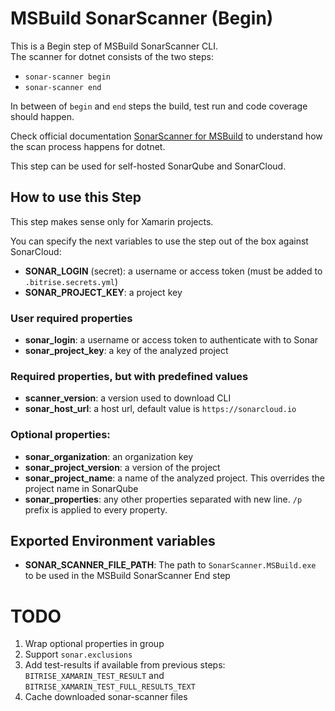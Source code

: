 # MSBuild SonarScanner (Begin)

This is a Begin step of MSBuild SonarScanner CLI.  
The scanner for dotnet consists of the two steps:
- `sonar-scanner begin`
- `sonar-scanner end` 

In between of `begin` and `end` steps the build, test run and code coverage should happen.

Check official documentation [SonarScanner for MSBuild](https://docs.sonarqube.org/latest/analysis/scan/sonarscanner-for-msbuild/) to understand how the scan process happens for dotnet.

This step can be used for self-hosted SonarQube and SonarCloud.

## How to use this Step

This step makes sense only for Xamarin projects.

You can specify the next variables to use the step out of the box against SonarCloud:

- **SONAR_LOGIN** (secret): a username or access token (must be added to `.bitrise.secrets.yml`)
- **SONAR_PROJECT_KEY**: a project key

### User required properties

- **sonar_login**: a username or access token to authenticate with to Sonar
- **sonar_project_key**: a key of the analyzed project

### Required properties, but with predefined values

- **scanner_version**: a version used to download CLI
- **sonar_host_url**: a host url, default value is `https://sonarcloud.io`

### Optional properties:

- **sonar_organization**: an organization key
- **sonar_project_version**: a version of the project
- **sonar_project_name**: a name of the analyzed project. This overrides the project name in SonarQube
- **sonar_properties**: any other properties separated with new line. `/p` prefix is applied to every property.

## Exported Environment variables

- **SONAR_SCANNER_FILE_PATH**: The path to `SonarScanner.MSBuild.exe` to be used in the MSBuild SonarScanner End step

# TODO

1. Wrap optional properties in group
2. Support `sonar.exclusions`
3. Add test-results if available from previous steps: `BITRISE_XAMARIN_TEST_RESULT` and `BITRISE_XAMARIN_TEST_FULL_RESULTS_TEXT`
4. Cache downloaded sonar-scanner files
